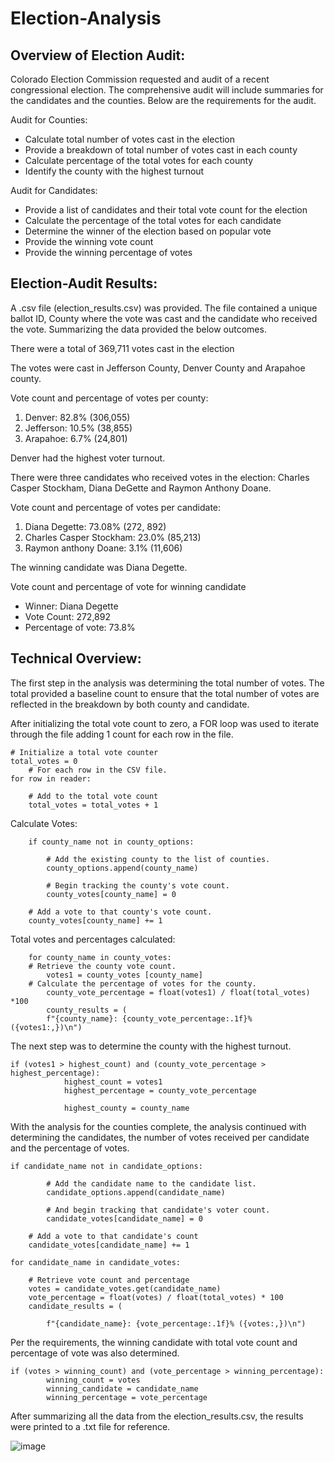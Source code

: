 # Election-Analysis
## Overview of Election Audit: 
Colorado Election Commission requested and audit of a recent congressional election. The comprehensive audit will include summaries for the candidates and the counties. Below are the requirements for the audit. 

Audit for Counties: 
- Calculate total number of votes cast in the election 
- Provide a breakdown of total number of votes cast in each county
- Calculate percentage of the total votes for each county
- Identify the county with the highest turnout

Audit for Candidates: 
- Provide a list of candidates and their total vote count for the election
- Calculate the percentage of the total votes for each candidate
- Determine the winner of the election based on popular vote
- Provide the winning vote count
- Provide the winning percentage of votes 

## Election-Audit Results: 
A .csv file (election_results.csv) was provided. The file contained a unique ballot ID, County where the vote was cast and the candidate who received the vote. Summarizing the data provided the below outcomes.

There were a total of 369,711 votes cast in the election

The votes were cast in Jefferson County, Denver County and Arapahoe county. 
    
Vote count and percentage of votes per county:

1. Denver: 82.8% (306,055)
2. Jefferson: 10.5% (38,855)
3. Arapahoe: 6.7% (24,801)

Denver had the highest voter turnout.

There were three candidates who received votes in the election: Charles Casper Stockham, Diana DeGette and Raymon Anthony Doane. 

Vote count and percentage of votes per candidate:

1. Diana Degette: 73.08% (272, 892)
2. Charles Casper Stockham: 23.0% (85,213)
3. Raymon anthony Doane: 3.1% (11,606)
    
The winning candidate was Diana Degette.
        
Vote count and percentage of vote for winning candidate
- Winner: Diana Degette
- Vote Count: 272,892
- Percentage of vote: 73.8%

## Technical Overview:
The first step in the analysis was determining the total number of votes. The total provided a baseline count to ensure that the total number of votes are reflected in the breakdown by both county and candidate. 

After initializing the total vote count to zero, a FOR loop was used to iterate through the file adding 1 count for each row in the file.
```
# Initialize a total vote counter
total_votes = 0
    # For each row in the CSV file.
for row in reader:

    # Add to the total vote count
    total_votes = total_votes + 1
```
Calculate Votes: 
```
    if county_name not in county_options:

        # Add the existing county to the list of counties.   
        county_options.append(county_name)

        # Begin tracking the county's vote count.
        county_votes[county_name] = 0 
            
    # Add a vote to that county's vote count.
    county_votes[county_name] += 1
```
Total votes and percentages calculated: 
```
    for county_name in county_votes:
    # Retrieve the county vote count.
        votes1 = county_votes [county_name]
    # Calculate the percentage of votes for the county.
        county_vote_percentage = float(votes1) / float(total_votes) *100
        county_results = (
        f"{county_name}: {county_vote_percentage:.1f}% ({votes1:,})\n")
```
The next step was to determine the county with the highest turnout. 
```
if (votes1 > highest_count) and (county_vote_percentage > highest_percentage):
            highest_count = votes1
            highest_percentage = county_vote_percentage

            highest_county = county_name
```
With the analysis for the counties complete, the analysis continued with determining the candidates, the number of votes received per candidate and the percentage of votes. 
```
if candidate_name not in candidate_options:

        # Add the candidate name to the candidate list.
        candidate_options.append(candidate_name)

        # And begin tracking that candidate's voter count.
        candidate_votes[candidate_name] = 0

    # Add a vote to that candidate's count
    candidate_votes[candidate_name] += 1

for candidate_name in candidate_votes:

    # Retrieve vote count and percentage
    votes = candidate_votes.get(candidate_name)
    vote_percentage = float(votes) / float(total_votes) * 100
    candidate_results = (
        
        f"{candidate_name}: {vote_percentage:.1f}% ({votes:,})\n")
```
Per the requirements, the winning candidate with total vote count and percentage of vote was also determined. 
```
if (votes > winning_count) and (vote_percentage > winning_percentage):
        winning_count = votes
        winning_candidate = candidate_name
        winning_percentage = vote_percentage
```
After summarizing all the data from the election_results.csv, the results were printed to a .txt file for reference.

![image](https://user-images.githubusercontent.com/88912539/133583664-933c7c87-5d32-4840-8eac-1c8ba2225927.png)

